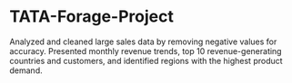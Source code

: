 # TATA-Forage-Project
Analyzed and cleaned large sales data by removing negative values for accuracy. Presented monthly revenue trends, top 10 revenue-generating countries and customers, and identified regions with the highest product demand.
